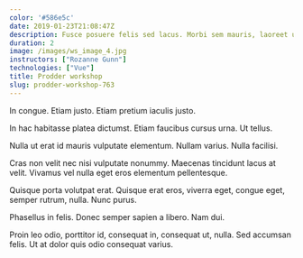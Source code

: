 ```yaml
---
color: '#586e5c'
date: 2019-01-23T21:08:47Z
description: Fusce posuere felis sed lacus. Morbi sem mauris, laoreet ut, rhoncus aliquet, pulvinar sed, nisl.
duration: 2
image: /images/ws_image_4.jpg
instructors: ["Rozanne Gunn"]
technologies: ["Vue"]
title: Prodder workshop
slug: prodder-workshop-763
---
```

In congue. Etiam justo. Etiam pretium iaculis justo.

In hac habitasse platea dictumst. Etiam faucibus cursus urna. Ut tellus.

Nulla ut erat id mauris vulputate elementum. Nullam varius. Nulla facilisi.

Cras non velit nec nisi vulputate nonummy. Maecenas tincidunt lacus at velit. Vivamus vel nulla eget eros elementum pellentesque.

Quisque porta volutpat erat. Quisque erat eros, viverra eget, congue eget, semper rutrum, nulla. Nunc purus.

Phasellus in felis. Donec semper sapien a libero. Nam dui.

Proin leo odio, porttitor id, consequat in, consequat ut, nulla. Sed accumsan felis. Ut at dolor quis odio consequat varius.
